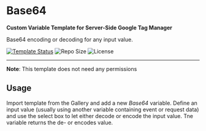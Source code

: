 # Base64
**Custom Variable Template for Server-Side Google Tag Manager**

Base64 encoding or decoding for any input value. 

[![Template Status](https://img.shields.io/badge/Community%20Template%20Gallery%20Status-published-green)](https://tagmanager.google.com/gallery/#/owners/mbaersch/templates/base64) ![Repo Size](https://img.shields.io/github/repo-size/mbaersch/base64) ![License](https://img.shields.io/github/license/mbaersch/base64)

---

**Note**: This template does not need any permissions

## Usage
Import template from  the Gallery and add a new *Base64* variable. Define an input value (usually using another variable containing event or request data) and use the select box to let either decode or encode the input value. Tne variable returns the de- or encodes value.  